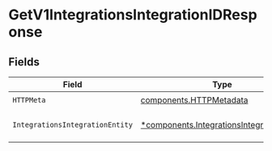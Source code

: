 # GetV1IntegrationsIntegrationIDResponse


## Fields

| Field                                                                                                 | Type                                                                                                  | Required                                                                                              | Description                                                                                           |
| ----------------------------------------------------------------------------------------------------- | ----------------------------------------------------------------------------------------------------- | ----------------------------------------------------------------------------------------------------- | ----------------------------------------------------------------------------------------------------- |
| `HTTPMeta`                                                                                            | [components.HTTPMetadata](../../models/components/httpmetadata.md)                                    | :heavy_check_mark:                                                                                    | N/A                                                                                                   |
| `IntegrationsIntegrationEntity`                                                                       | [*components.IntegrationsIntegrationEntity](../../models/components/integrationsintegrationentity.md) | :heavy_minus_sign:                                                                                    | Retrieve a single integration                                                                         |